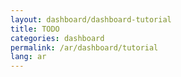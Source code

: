 ```yaml
---
layout: dashboard/dashboard-tutorial
title: TODO
categories: dashboard
permalink: /ar/dashboard/tutorial
lang: ar
---
```

